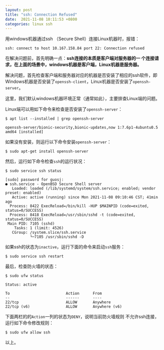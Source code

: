 ```yaml
---
layout: post
title: "ssh: Connection Refused"
date:  2021-11-08 10:11:53 +0800
categories: linux ssh
---
```


用windows机器通过ssh （Secure Shell）连接Linux机器时，报错：
```
ssh: connect to host 10.167.158.84 port 22: Connection refused
```

在解决问题前，首先明确一点：**ssh连接的本质是客户端对服务器的一
个连接请求，在上面的场景中，windows机器是客户端，Linux机器是服务器。**

解决问题，首先检查客户端和服务器对应的机器是否安装了相应的ssh软件，即
Windows机器是否安装了`openssh-client`，Linux机器是否安装了`openssh-server`。

这里，我们默认windows机器环境正常（通常如此），主要排查Linux端的问题。

Linux端可以用如下命令来检查是否安装了`openssh-server`：
```
$ apt list --installed | grep openssh-server

openssh-server/bionic-security,bionic-updates,now 1:7.6p1-4ubuntu0.5 amd64 [installed]
```

如果没有安装，则运行以下命令安装`openssh-server`：
```
$ sudo apt-get install openssh-server
```

然后，运行如下命令检查`ssh`的运行状况：
```
$ sudo service ssh status

[sudo] password for guosj:
● ssh.service - OpenBSD Secure Shell server
   Loaded: loaded (/lib/systemd/system/ssh.service; enabled; vendor preset: enabled)
   Active: active (running) since Mon 2021-11-08 09:10:46 CST; 41min ago
  Process: 8422 ExecReload=/bin/kill -HUP $MAINPID (code=exited, status=0/SUCCESS)
  Process: 8418 ExecReload=/usr/sbin/sshd -t (code=exited, status=0/SUCCESS)
 Main PID: 7105 (sshd)
    Tasks: 1 (limit: 4526)
   CGroup: /system.slice/ssh.service
           └─7105 /usr/sbin/sshd -D
```

如果ssh的状态为`inactive`，运行下面的命令来启动`ssh`服务：
```
$ sudo service ssh restart
```

最后，检查防火墙的状态：
```
$ sudo ufw status

Status: active

To                         Action      From
--                         ------      ----
22/tcp                     ALLOW       Anywhere
22/tcp (v6)                ALLOW       Anywhere (v6)
```

下面两栏的的`Action`一列的状态为`DENY`，说明当前防火墙规则
不允许ssh连接，运行如下命令修改规则：
```
$ sudo ufw allow ssh
```

以上。


